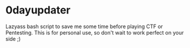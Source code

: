 # 0dayupdater

Lazyass bash script to save me some time before playing CTF or Pentesting.
This is for personal use, so don't wait to work perfect on your side ;)





